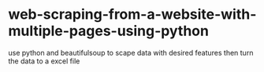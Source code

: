 # web-scraping-from-a-website-with-multiple-pages-using-python
use python and beautifulsoup to scape data with desired features then turn the data to a excel file 
